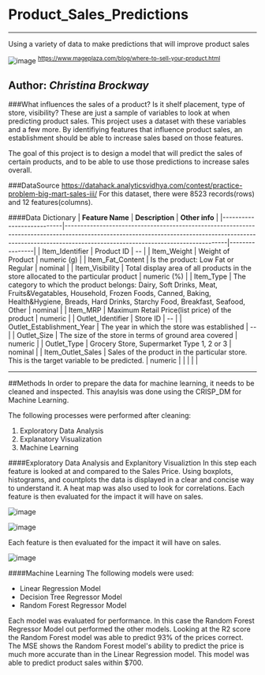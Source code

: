 # Product_Sales_Predictions
----------------------------------------------------------------------------
Using a variety of data to make predictions that will improve product sales 

![image](https://github.com/SeeBee8/Product_Sales_Predictions/assets/141530991/8affcf03-e60d-450d-9467-cec5d0190dcf)
<sup>https://www.mageplaza.com/blog/where-to-sell-your-product.html</sup>

Author:  *Christina Brockway*
--------------------------------------------------------------------------------------------------
###What influences the sales of a product?  Is it shelf placement, type of store, visibility?  These are just a sample of variables to look at when predicting product sales.  This project uses a dataset with these variables and a few more.  By identifiying features that influence product sales, an establishment should be able to increase sales based on those features.  

The goal of this project is to design a model that will predict the sales of certain products, and to be able to use those predictions to increase sales overall.

###DataSource
https://datahack.analyticsvidhya.com/contest/practice-problem-big-mart-sales-iii/
For this dataset, there were 8523 records(rows) and 12 features(columns).

####Data Dictionary
| **Feature Name**          | **Description**                                                                                                                                                                                               | **Other info** |
|---------------------------|---------------------------------------------------------------------------------------------------------------------------------------------------------------------------------------------------------------|----------------|
| Item_Identifier           | Product ID                                                                                                                                                                                                    | --             |
| Item_Weight               | Weight of Product                                                                                                                                                                                             | numeric (g)    |
| Item_Fat_Content          | Is the product: Low Fat or Regular                                                                                                                                                                            | nominal        |
| Item_Visibility           | Total display area of all products in the store allocated to the particular product                                                                                                                           | numeric (%)    |
| Item_Type                 | The category to which the product belongs: Dairy, Soft Drinks, Meat, Fruits&Vegatables, Household, Frozen Foods, Canned, Baking, Health&Hygiene, Breads, Hard Drinks, Starchy Food, Breakfast, Seafood, Other | nominal        |
| Item_MRP                  | Maximum Retail Price(list price) of the product                                                                                                                                                               | numeric        |
| Outlet_Identifier         | Store ID                                                                                                                                                                                                      | --             |
| Outlet_Establishment_Year | The year in which the store was established                                                                                                                                                                   | --             |
| Outlet_Size               | The size of the store in terms of ground area covered                                                                                                                                                         | numeric        |
| Outlet_Type               | Grocery Store, Supermarket Type 1, 2 or 3                                                                                                                                                                     | nominal        |
| Item_Outlet_Sales         | Sales of the product in the particular store.  This is the target variable to be predicted.                                                                                                                   | numeric        |
|                           |                                                                                                                                                                                                               |                |



-----------------------------------------------------------------------------------------------

##Methods
In order to prepare the data for machine learning, it needs to be cleaned and inspected. This anaylsis was done using the CRISP_DM for Machine Learning.  

The following processes were performed after cleaning:
1.  Exploratory Data Analysis
2.  Explanatory Visualization
3.  Machine Learning

####Exploratory Data Analysis and Explanitory Visualiztion
In this step each feature is looked at and compared to the Sales Price.  Using boxplots, histograms, and countplots the data is displayed in a clear and concise way to understand it. A heat map was also used to look for correlations.  Each feature is then evaluated for the impact it will have on sales.

![image](https://github.com/SeeBee8/Product_Sales_Predictions/assets/141530991/e4b7c8e8-a6e7-45f7-a8f1-81bc8494fa7d)

![image](https://github.com/SeeBee8/Product_Sales_Predictions/assets/141530991/5431206d-a4c7-4f48-a4b0-68fecd231503)

Each feature is then evaluated for the impact it will have on sales.

![image](https://github.com/SeeBee8/Product_Sales_Predictions/assets/141530991/15ee170c-9ce9-4318-aba9-3fdc2504ad62)

####Machine Learning
The following models were used:
-  Linear Regression Model
-  Decision Tree Regressor Model
-  Random Forest Regressor Model

Each model was evaluated for performance.  In this case the Random Forest Regressor Model out performed the other models.  Looking at the R2 score the Random Forest model was able to predict 93%  of the  prices correct. The MSE shows the Random Forest model's ability to predict the price is much more accurate than in the Linear Regression model.  This model was able to predict product sales within $700. 
